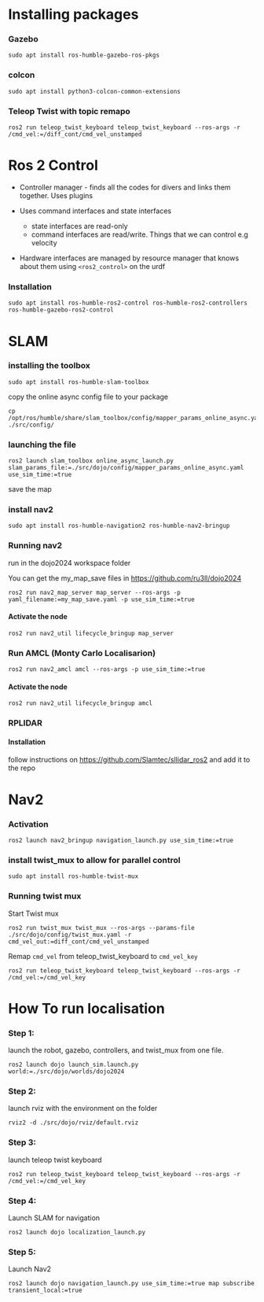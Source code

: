 # Installing packages

### Gazebo
```
sudo apt install ros-humble-gazebo-ros-pkgs
```

### colcon
```
sudo apt install python3-colcon-common-extensions
```

### Teleop Twist with topic remapo
```
ros2 run teleop_twist_keyboard teleop_twist_keyboard --ros-args -r /cmd_vel:=/diff_cont/cmd_vel_unstamped
```

# Ros 2 Control
- Controller manager - finds all the codes for divers and links them together. Uses plugins

- Uses command interfaces and state interfaces 
    - state interfaces are read-only
    - command interfaces are read/write. Things that we can control e.g velocity
- Hardware interfaces are managed by resource manager that knows about them using ```<ros2_control>``` on the urdf

### Installation

```
sudo apt install ros-humble-ros2-control ros-humble-ros2-controllers ros-humble-gazebo-ros2-control
```
# SLAM
### installing the toolbox
```
sudo apt install ros-humble-slam-toolbox
```

copy the online async config file to your package
```
cp /opt/ros/humble/share/slam_toolbox/config/mapper_params_online_async.yaml ./src/config/
```

### launching the file

```
ros2 launch slam_toolbox online_async_launch.py slam_params_file:=./src/dojo/config/mapper_params_online_async.yaml use_sim_time:=true

```

save the map

### install nav2

```
sudo apt install ros-humble-navigation2 ros-humble-nav2-bringup
```

### Running nav2

run in the dojo2024 workspace folder

You can get the my_map_save files in https://github.com/ru3ll/dojo2024

```
ros2 run nav2_map_server map_server --ros-args -p yaml_filename:=my_map_save.yaml -p use_sim_time:=true
```

#### Activate the node
```
ros2 run nav2_util lifecycle_bringup map_server
```

### Run AMCL (Monty Carlo Localisarion)

```
ros2 run nav2_amcl amcl --ros-args -p use_sim_time:=true
```

#### Activate the node
```
ros2 run nav2_util lifecycle_bringup amcl
```
### RPLIDAR

#### Installation

follow instructions on  https://github.com/Slamtec/sllidar_ros2 and add it to the repo

# Nav2
### Activation
```
ros2 launch nav2_bringup navigation_launch.py use_sim_time:=true
```

### install twist_mux to allow for parallel control
```
sudo apt install ros-humble-twist-mux
```
### Running twist mux
Start Twist mux
```
ros2 run twist_mux twist_mux --ros-args --params-file ./src/dojo/config/twist_mux.yaml -r cmd_vel_out:=diff_cont/cmd_vel_unstamped
```

Remap ```cmd_vel``` from teleop_twist_keyboard to ```cmd_vel_key```
```
ros2 run teleop_twist_keyboard teleop_twist_keyboard --ros-args -r /cmd_vel:=/cmd_vel_key
```  

# How To run localisation
### Step 1:
launch the robot, gazebo, controllers, and twist_mux from one file.
```
ros2 launch dojo launch_sim.launch.py world:=./src/dojo/worlds/dojo2024
```

### Step 2:
launch rviz with the environment on the folder
```
rviz2 -d ./src/dojo/rviz/default.rviz
```

### Step 3:
launch teleop twist keyboard
```
ros2 run teleop_twist_keyboard teleop_twist_keyboard --ros-args -r /cmd_vel:=/cmd_vel_key
```

### Step 4:
Launch SLAM for navigation
```
ros2 launch dojo localization_launch.py 
```

### Step 5:
Launch Nav2
```
ros2 launch dojo navigation_launch.py use_sim_time:=true map subscribe transient_local:=true
```
